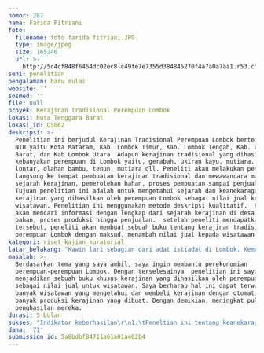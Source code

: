 ```yaml
---
nomor: 287
nama: Farida Fitriani
foto:
  filename: foto farida fitriani.JPG
  type: image/jpeg
  size: 165246
  url: >-
    http://5c4cf848f6454dc02ec8-c49fe7e7355d384845270f4a7a0a7aa1.r53.cf2.rackcdn.com/625bde1b-9d23-4411-8e6d-e2429dc81d4a/foto%20farida%20fitriani.JPG
seni: penelitian
pengalaman: baru mulai
website: ''
sosmed: ''
file: null
proyek: Kerajinan Tradisional Perempuan Lombok
lokasi: Nusa Tenggara Barat
lokasi_id: Q5062
deskripsi: >-
  Penelitian ini berjudul Kerajinan Tradisional Perempuan Lombok bertempat di
  NTB yaitu Kota Mataram, Kab. Lombok Timur, Kab. Lombok Tengah, Kab. Lombok
  Barat, dan Kab Lombok Utara. Adapun kerajinan tradisional yang dihasilkan oleh
  kebanyakan perempuan di Lombok yaitu, gerabah, ukiran kayu, mutiara, ingke,
  lontar, olahan bambu, tenun, mutiara dll. Peneliti akan melakukan penelitian
  langsung ke tempat pembuatan kerajinan tradisional dan mewawancara mulai dari
  sejarah kerajinan, pemerolehan bahan, proses pembuatan sampai penjualan.
  Tujuan penelitian ini adalah untuk mengetahui sejarah dan keanekaragaman
  kerajinan yang dihasilkan oleh perempuan Lombok sebagai nilai jual ke
  wisatawan. Penelitian ini menggunakan metode deskripsi kualitatif.  Peneliti
  akan mencari informasi dengan lengkap dari sejarah kerajinan di desa tersebut,
  bahan, proses produksi hingga penjualan.  setelah peneliti mendapatkan data
  tersebut, peneliti akan membuat sebuah buku tentang kerajinan tradisional
  perempuan Lombok dengan maksud, menambah nilai jual kepada wisatawan. 
kategori: riset_kajian_kuratorial
latar_belakang: "Kawin lari sebagian dari adat istiadat di Lombok. Kemudian, pulau Lombok mendapat gelar baru yang disebut seribu janda, bukan karena adatnya “kawin lari” namun, karena nikah dini sering terjadi di Lombok. Lagi-lagi perempuan jadi korban. Sekarang umur belasan tahun sudah menjadi janda. Gelar ini berdampak bagaimana perempuan Lombok dilihat dan diperlakukan dunia. Walaupun pemerintah mencoba menghapuskan, namun hal ini cukup sulit. Kawin cerai tersebut disebabkan oleh beberapa faktor yaitu ekonomi, mental yang belum mantang, percek-cokan atar pasangan atau masalah lainnya. \r\nHal inilah menjadi faktor perempuan Lombok harus berjuang untuk anak dan kebutuhannya sendiri, walaupun sebagian terdapat juga perempuan Lombok hanya membantu ekonomi keluarga dengan membuat kerajinan dan bertani. Kebanyakan perempuan mencari kerjaan yang tidak jauh dari rumah agar selalu dekat dengan anak salah satunya yaitu kerajianan, seperti tenun, gerabah, mutiara, berugak, rotan dll yang dihasilkan di kota maupun kabupaten. Bagiku meneliti tentang persoalan perempuan haruslah memiliki keberpihakkan terhadap perempuannya.  Oleh karena itu, peneliti akan menguraikan kerajinan-kerajinan yang dihasilkan oleh perempuan Lombok di kota dan kabupaten. Kerajinan Lombok yang sedikit diketahui oleh wisatawan, dikarenakan lokasinya berbeda-beda, sehingga menghabiskan waktu diperjalanan. Lombok memang kaya akan wisata. Namun, kerajinan tradisional yang dibuat oleh perempuan Lombok harus diketahui sampai mancanegara.\r\n"
masalah: >-
  Berdasarkan tema yang saya ambil, saya ingin membantu perekonomian
  perempuan-perempuan Lombok. Dengan terselesainya  penelitian ini saya ingin
  menjadikan sebuah buku khusus kerajinan yang dihasilkan oleh perempuan Lombok
  sebagai nilai jual untuk wisatawan. Saya berharap hal ini dapat terwujud. Jika
  banyak wisatawan yang mengetahui dan membeli kerajinan dengan otomatis semakin
  banyak produksi kerajinan yang dibuat. Dengan demikian, meningkat pula
  penghasilan mereka.
durasi: 5 bulan
sukses: "Indikator keberhasilan\r\n1.\tPeneltian ini tentang keanekaragaman kerajinan yang dihasilkan perempuan Lombok. \r\n2.\tPenelitian ini menggunakan metode kualitatif. Metode kualitatif sebagai prosedur penelitian yang menghasilkan data deskriptif yang berupa kata-kata tertulis atau lisan dari orang-orang perilaku yang diamati. Penelitian ini bertujuan untuk memahami fenomena yang terjadi. \r\n3.\tTeknik pengumpulan data yaitu metode wawancara, dokumentasi dan simak catat. Dokumen dapat berupa catatan pribadi, buku harian, laporan kerja, catatan kerja, rekaman video maupun foto. \r\n4.\tSumber data penelitian ini menggunakan data primer, yaitu sumber data utama penelitian yang diperoleh langsung dari sumbernya tanpa lewat perantara. Sumber data penelitian ini adalah pengrajin perempuan. Sumber data yang didapat di kabupaten Lombok Timur (Desa Loyok, Suradai, Dusun Senanti Desa Sukaraja, Masbagek), Kab. Lombok Tengah (Desa Penujakk, Desa Sukarara, Beleke), Kab. Lombok Barat ( Desa Banyumulek, Labu Api), Kota Mataram ( Desa Rungkang, Lendang Re, Sekarbele dan Karang Genteng), Kab Lombok Utara ( Medana).\r\n5.\tPenelitian membutuhkan waktu paling lama 5 bulan untuk mendapatkan data di kota dan kabupaten. \r\n"
dana: '71'
submission_id: 5a8bdbf84711a61a01a402b4
---
```

